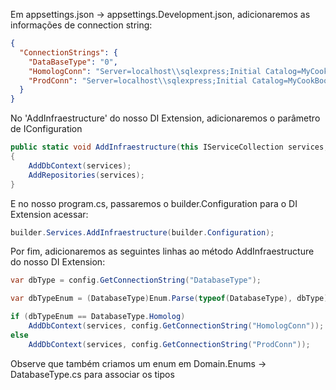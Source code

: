 
Em appsettings.json -> appsettings.Development.json, adicionaremos as informações de connection string:
```json
{
  "ConnectionStrings": {
    "DataBaseType": "0",
    "HomologConn": "Server=localhost\\sqlexpress;Initial Catalog=MyCookBook;Integrated Security=True;TrustServerCertificate=True",
    "ProdConn": "Server=localhost\\sqlexpress;Initial Catalog=MyCookBook;Integrated Security=True;TrustServerCertificate=True"
  }
}

```

No 'AddInfraestructure' do nosso DI Extension, adicionaremos o parâmetro de IConfiguration
```csharp
public static void AddInfraestructure(this IServiceCollection services, IConfiguration config)
{
    AddDbContext(services);
    AddRepositories(services);
}
```

E no nosso program.cs, passaremos o builder.Configuration para o DI Extension acessar:
```csharp
builder.Services.AddInfraestructure(builder.Configuration);
```

Por fim, adicionaremos as seguintes linhas ao método AddInfraestructure do nosso DI Extension:
```csharp
var dbType = config.GetConnectionString("DatabaseType");

var dbTypeEnum = (DatabaseType)Enum.Parse(typeof(DatabaseType), dbType);

if (dbTypeEnum == DatabaseType.Homolog)
    AddDbContext(services, config.GetConnectionString("HomologConn"));
else
    AddDbContext(services, config.GetConnectionString("ProdConn"));
```
Observe que também criamos um enum em Domain.Enums -> DatabaseType.cs para associar os tipos